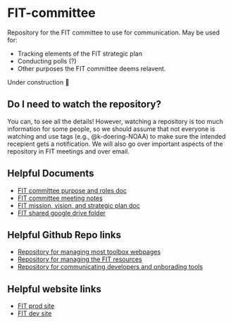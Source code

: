 # FIT-committee

Repository for the FIT committee to use for communication. May be used for:
 - Tracking elements of the FIT strategic plan
 - Conducting polls (?)
 - Other purposes the FIT committee deems relavent.
 
Under construction :construction:

## Do I need to watch the repository?

You can, to see all the details! However, watching a repository is too much information for some people, so we should assume that not everyone is watching and use tags (e.g., @k-doering-NOAA) to make sure the intended recepient gets a notification. We will also go over important aspects of the repository in FIT meetings and over email.

## Helpful Documents
- [FIT committee purpose and roles doc](https://docs.google.com/document/d/17QNyOUledJpV_Uw7soKffRO-DIPQi9p8AjSEmXkQpQA/edit)
- [FIT committee meeting notes](https://docs.google.com/document/d/12CVGWsHG4vBYvwzmViyomfzN9CWcrCuuKH94m1364Dk/edit)
- [FIT mission, vision, and strategic plan doc](https://docs.google.com/document/d/1Pv3z64fK2r5hpvFhsdkn2r5kXB8ZVImoz3KzfIg_DPI/edit)
- [FIT shared google drive folder](https://drive.google.com/drive/folders/17YrvlA4RyagUAQNbMMj2LtMSFHnpV6Hf)

## Helpful Github Repo links

- [Repository for managing most toolbox webpages](https://github.com/noaa-fisheries-integrated-toolbox/toolbox_web_templating)
- [Repository for managing the FIT resources](https://github.com/noaa-fisheries-integrated-toolbox/resources)
- [Repository for communicating developers and onborading tools](https://github.com/noaa-fisheries-integrated-toolbox/onboard-and-update)

## Helpful website links
- [FIT prod site](https://noaa-fisheries-integrated-toolbox.github.io/)
- [FIT dev site](https://noaa-fisheries-integrated-toolbox.github.io/fit-dev/)

